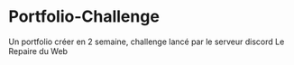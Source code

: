 # Portfolio-Challenge
Un portfolio créer en 2 semaine, challenge lancé par le serveur discord Le Repaire du Web
